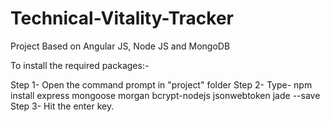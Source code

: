 # Technical-Vitality-Tracker
Project Based on Angular JS, Node JS and MongoDB

To install the required packages:-
  
  Step 1- Open the command prompt in "project" folder
  Step 2- Type- npm install express mongoose morgan bcrypt-nodejs jsonwebtoken jade --save
  Step 3- Hit the enter key.
